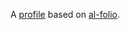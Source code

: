 A [profile](https://profile-sh.github.io) based on [al-folio](https://github.com/alshedivat/al-folio).
